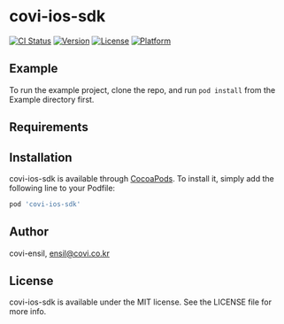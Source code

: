 # covi-ios-sdk

[![CI Status](https://img.shields.io/travis/covi-ensil/covi-ios-sdk.svg?style=flat)](https://travis-ci.org/covi-ensil/covi-ios-sdk)
[![Version](https://img.shields.io/cocoapods/v/covi-ios-sdk.svg?style=flat)](https://cocoapods.org/pods/covi-ios-sdk)
[![License](https://img.shields.io/cocoapods/l/covi-ios-sdk.svg?style=flat)](https://cocoapods.org/pods/covi-ios-sdk)
[![Platform](https://img.shields.io/cocoapods/p/covi-ios-sdk.svg?style=flat)](https://cocoapods.org/pods/covi-ios-sdk)

## Example

To run the example project, clone the repo, and run `pod install` from the Example directory first.

## Requirements

## Installation

covi-ios-sdk is available through [CocoaPods](https://cocoapods.org). To install
it, simply add the following line to your Podfile:

```ruby
pod 'covi-ios-sdk'
```

## Author

covi-ensil, ensil@covi.co.kr

## License

covi-ios-sdk is available under the MIT license. See the LICENSE file for more info.
